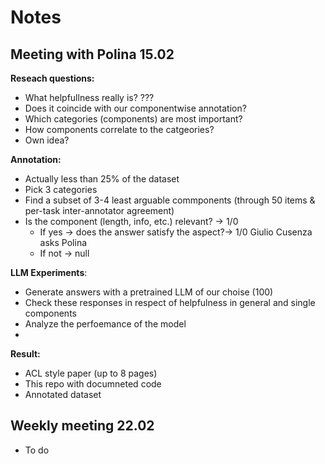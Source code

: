 # Notes

## Meeting with Polina 15.02

**Reseach questions:**
- What helpfullness really is? ???
- Does it coincide with our componentwise annotation?
- Which categories (components) are most important?
- How components correlate to the catgeories?
- Own idea?
  
**Annotation:**
- Actually less than 25% of the dataset
- Pick 3 categories
- Find a subset of 3-4 least arguable commponents (through 50 items & per-task inter-annotator agreement)
- Is the component (length, info, etc.) relevant? -> 1/0
  - If yes -> does the answer satisfy  the aspect?-> 1/0 Giulio Cusenza asks Polina
  - If not -> null

**LLM Experiments**:
- Generate answers with a pretrained LLM of our choise (100)
- Check these responses in respect of helpfulness in general and single components
- Analyze the perfoemance of the model
- 
**Result:**
- ACL style paper (up to 8 pages)
- This repo with documneted code
- Annotated dataset

## Weekly meeting 22.02
- To do

